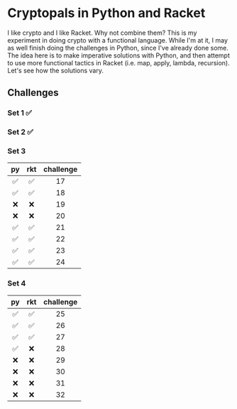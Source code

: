 # Cryptopals in Python and Racket

I like crypto and I like Racket. Why not combine them? This is my experiment in doing crypto with a functional language. While I'm at it, I may as well finish doing the challenges in Python, since I've already done some. The idea here is to make imperative solutions with Python, and then attempt to use more functional tactics in Racket (i.e. map, apply, lambda, recursion). Let's see how the solutions vary.

## Challenges

### Set 1 :white_check_mark:

### Set 2 :white_check_mark:

### Set 3
| py                 | rkt                | challenge |
| :----------------: | :----------------: | :--------:|
| :white_check_mark: | :white_check_mark: | 17        |
| :white_check_mark: | :white_check_mark: | 18        |
| :x:                | :x: | 19        |
| :x:                | :x: | 20        |
| :white_check_mark: | :white_check_mark: | 21        |
| :white_check_mark: | :white_check_mark: | 22        |
| :white_check_mark: | :white_check_mark: | 23        |
| :white_check_mark: | :white_check_mark: | 24        |

### Set 4
| py     | rkt  | challenge |
| :----------------: | :--: | :-------: |
| :white_check_mark: | :white_check_mark: | 25        |
| :white_check_mark: | :white_check_mark: | 26        |
| :white_check_mark: | :white_check_mark: | 27        |
| :white_check_mark: | :x:                | 28        |
| :x:    | :x:  | 29        |
| :x:    | :x:  | 30        |
| :x:    | :x:  | 31        |
| :x:    | :x:  | 32        |

